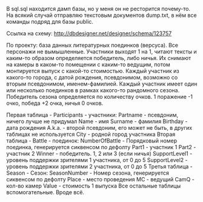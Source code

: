 В sql.sql находится дамп базы, но у меня он не ресторится почему-то. На всякий случай отправляю текстовым документов dump.txt, в нём все команды подряд для базы public. 

Ссылка на схему: http://dbdesigner.net/designer/schema/123757

По проекту: база данных литературных поединков (версуса). Все персонажи не вымышленные. Участники выходят 1 на 1, читают тексты и каким-то образом определяется победитель, либо ничья. Их снимают на камеры в каком-то помещении с каким-то ведущим, потом монтируется выпуск с какой-то стоимостью. Каждый участник из какого-то города, с датой рождения, псевдонимом, возможно со вторым псевдонимом, именем-фамилией. Каждый участник имеет один или несколько поединков в рамках какого-то рандомного сезона. Победитель сезона определяется по количеству очков. 1 поражение -1 очко, победа +2 очка, ничья 0 очков.

Первая таблица - Participants - участники:
Partname - псевдоним, ничего лучше не придумал
Name - имя
Surname - фамилия
Birthday - дата рождения
A.k.a. - второй псевдоним, его может не быть, в других таблицах не используется
City - родной город участника
Вторая таблица - Battle - поединок:
NumberOfBattle - Порядковый номер поединка, генерируется сиквенсом по дефолту
Part1 - участник 1
Part2 - участник 2
Winner - победитель. 1, 2 или 3 (если ничья)
SupportLevel1 - уровень поддержки зрителями 1 участника, от 0 до 5
SupportLevel2 - уровень поддержки зрителями 2 участника, от 0 до 5
Третья таблица - Season - Сезон:
SeasonNumber - Номер сезона, генерируется сиквенсом по дефолту
Place - место проведения
MC - ведущий
CamQ - кол-во камер
Value - стоимость 1 выпуска
Все остальные таблицы вспомогательные. Вроде всё.







